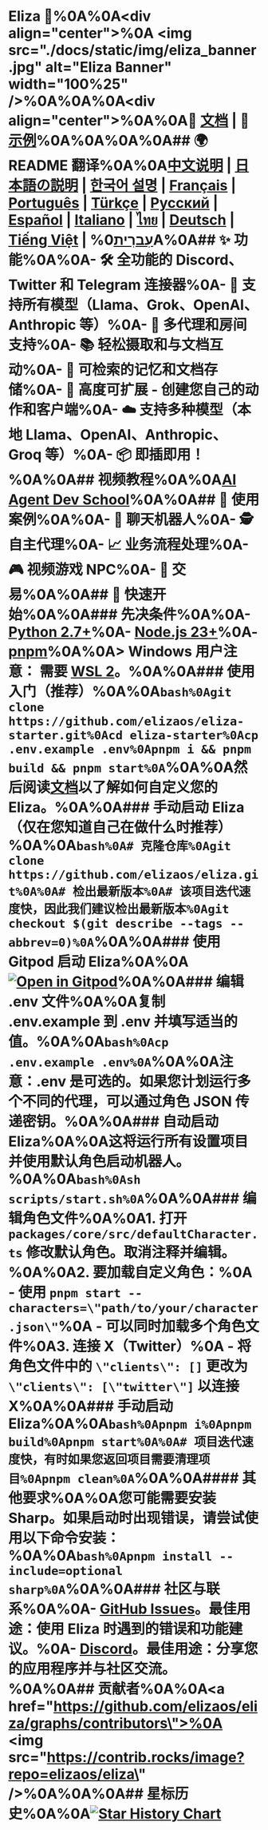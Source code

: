 # Eliza 🤖%0A%0A<div align=\"center\">%0A  <img src=\"./docs/static/img/eliza_banner.jpg\" alt=\"Eliza Banner\" width=\"100%25\" />%0A</div>%0A%0A<div align=\"center\">%0A%0A📖 [文档](https://elizaos.github.io/eliza/) | 🎯 [示例](https://github.com/thejoven/awesome-eliza)%0A%0A</div>%0A%0A## 🌍 README 翻译%0A%0A[中文说明](./README_CN.md) | [日本語の説明](./README_JA.md) | [한국어 설명](./README_KOR.md) | [Français](./README_FR.md) | [Português](./README_PTBR.md) | [Türkçe](./README_TR.md) | [Русский](./README_RU.md) | [Español](./README_ES.md) | [Italiano](./README_IT.md) | [ไทย](./README_TH.md) | [Deutsch](./README_DE.md) | [Tiếng Việt](./README_VI.md) | [עִברִית](https://github.com/elizaos/Elisa/blob/main/README_HE.md)%0A%0A## ✨ 功能%0A%0A- 🛠️ 全功能的 Discord、Twitter 和 Telegram 连接器%0A- 🔗 支持所有模型（Llama、Grok、OpenAI、Anthropic 等）%0A- 👥 多代理和房间支持%0A- 📚 轻松摄取和与文档互动%0A- 💾 可检索的记忆和文档存储%0A- 🚀 高度可扩展 - 创建您自己的动作和客户端%0A- ☁️ 支持多种模型（本地 Llama、OpenAI、Anthropic、Groq 等）%0A- 📦 即插即用！%0A%0A## 视频教程%0A%0A[AI Agent Dev School](https://www.youtube.com/watch?v=ArptLpQiKfI&list=PLx5pnFXdPTRzWla0RaOxALTSTnVq53fKL)%0A%0A## 🎯 使用案例%0A%0A- 🤖 聊天机器人%0A- 🕵️ 自主代理%0A- 📈 业务流程处理%0A- 🎮 视频游戏 NPC%0A- 🧠 交易%0A%0A## 🚀 快速开始%0A%0A### 先决条件%0A%0A- [Python 2.7+](https://www.python.org/downloads/)%0A- [Node.js 23+](https://docs.npmjs.com/downloading-and-installing-node-js-and-npm)%0A- [pnpm](https://pnpm.io/installation)%0A%0A> **Windows 用户注意：** 需要 [WSL 2](https://learn.microsoft.com/en-us/windows/wsl/install-manual)。%0A%0A### 使用入门（推荐）%0A%0A```bash%0Agit clone https://github.com/elizaos/eliza-starter.git%0Acd eliza-starter%0Acp .env.example .env%0Apnpm i && pnpm build && pnpm start%0A```%0A%0A然后阅读[文档](https://elizaos.github.io/eliza/)以了解如何自定义您的 Eliza。%0A%0A### 手动启动 Eliza（仅在您知道自己在做什么时推荐）%0A%0A```bash%0A# 克隆仓库%0Agit clone https://github.com/elizaos/eliza.git%0A%0A# 检出最新版本%0A# 该项目迭代速度快，因此我们建议检出最新版本%0Agit checkout $(git describe --tags --abbrev=0)%0A```%0A%0A### 使用 Gitpod 启动 Eliza%0A%0A[![Open in Gitpod](https://gitpod.io/button/open-in-gitpod.svg)](https://gitpod.io/#https://github.com/elizaos/eliza/tree/main)%0A%0A### 编辑 .env 文件%0A%0A复制 .env.example 到 .env 并填写适当的值。%0A%0A```bash%0Acp .env.example .env%0A```%0A%0A注意：.env 是可选的。如果您计划运行多个不同的代理，可以通过角色 JSON 传递密钥。%0A%0A### 自动启动 Eliza%0A%0A这将运行所有设置项目并使用默认角色启动机器人。%0A%0A```bash%0Ash scripts/start.sh%0A```%0A%0A### 编辑角色文件%0A%0A1. 打开 `packages/core/src/defaultCharacter.ts` 修改默认角色。取消注释并编辑。%0A%0A2. 要加载自定义角色：%0A   - 使用 `pnpm start --characters=\"path/to/your/character.json\"`%0A   - 可以同时加载多个角色文件%0A3. 连接 X（Twitter）%0A   - 将角色文件中的 `\"clients\": []` 更改为 `\"clients\": [\"twitter\"]` 以连接 X%0A%0A### 手动启动 Eliza%0A%0A```bash%0Apnpm i%0Apnpm build%0Apnpm start%0A%0A# 项目迭代速度快，有时如果您返回项目需要清理项目%0Apnpm clean%0A```%0A%0A#### 其他要求%0A%0A您可能需要安装 Sharp。如果启动时出现错误，请尝试使用以下命令安装：%0A%0A```bash%0Apnpm install --include=optional sharp%0A```%0A%0A### 社区与联系%0A%0A- [GitHub Issues](https://github.com/elizaos/eliza/issues)。最佳用途：使用 Eliza 时遇到的错误和功能建议。%0A- [Discord](https://discord.gg/ai16z)。最佳用途：分享您的应用程序并与社区交流。%0A%0A## 贡献者%0A%0A<a href=\"https://github.com/elizaos/eliza/graphs/contributors\">%0A  <img src=\"https://contrib.rocks/image?repo=elizaos/eliza\" />%0A</a>%0A%0A## 星标历史%0A%0A[![Star History Chart](https://api.star-history.com/svg?repos=elizaos/eliza&type=Date)](https://star-history.com/#elizaos/eliza&Date)
